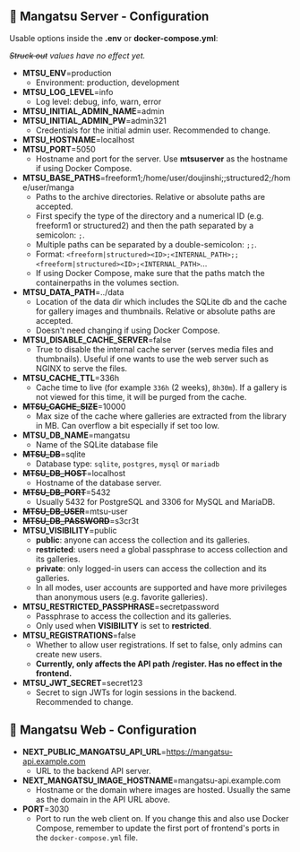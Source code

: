 ## 📝 Mangatsu Server - Configuration
Usable options inside the **.env** or **docker-compose.yml**:

_~~Struck out~~ values have no effect yet._

- **MTSU_ENV**=production
  - Environment: production, development
- **MTSU_LOG_LEVEL**=info
  - Log level: debug, info, warn, error
- **MTSU_INITIAL_ADMIN_NAME**=admin
- **MTSU_INITIAL_ADMIN_PW**=admin321
    - Credentials for the initial admin user. Recommended to change.
- **MTSU_HOSTNAME**=localhost
- **MTSU_PORT**=5050
    - Hostname and port for the server. Use **mtsuserver** as the hostname if using Docker Compose.
- **MTSU_BASE_PATHS**=freeform1;/home/user/doujinshi;;structured2;/home/user/manga
    - Paths to the archive directories. Relative or absolute paths are accepted.
    - First specify the type of the directory and a numerical ID (e.g. freeform1 or structured2) and then the path separated by a semicolon: `;`.
    - Multiple paths can be separated by a double-semicolon: `;;`.
    - Format: `<freeform|structured><ID>;<INTERNAL_PATH>;;<freeform|structured><ID>;<INTERNAL_PATH>`...
    - If using Docker Compose, make sure that the paths match the containerpaths in the volumes section.
- **MTSU_DATA_PATH**=../data
    - Location of the data dir which includes the SQLite db and the cache for gallery images and thumbnails. Relative or absolute paths are accepted.
    - Doesn't need changing if using Docker Compose.
- **MTSU_DISABLE_CACHE_SERVER**=false
  - True to disable the internal cache server (serves media files and thumbnails). Useful if one wants to use the web server such as NGINX to serve the files.
- **MTSU_CACHE_TTL**=336h
  - Cache time to live (for example `336h` (2 weeks), `8h30m`). If a gallery is not viewed for this time, it will be purged from the cache.
- ~~**MTSU_CACHE_SIZE**~~=10000
  - Max size of the cache where galleries are extracted from the library in MB. Can overflow a bit especially if set too low.
- **MTSU_DB_NAME**=mangatsu
  - Name of the SQLite database file
- ~~**MTSU_DB**~~=sqlite
  - Database type: `sqlite`, `postgres`, `mysql` or `mariadb`
- ~~**MTSU_DB_HOST**~~=localhost
  - Hostname of the database server.
- ~~**MTSU_DB_PORT**~~=5432
  - Usually 5432 for PostgreSQL and 3306 for MySQL and MariaDB.
- ~~**MTSU_DB_USER**~~=mtsu-user
- ~~**MTSU_DB_PASSWORD**~~=s3cr3t
- **MTSU_VISIBILITY**=public
    - **public**: anyone can access the collection and its galleries.
    - **restricted**: users need a global passphrase to access collection and its galleries.
    - **private**: only logged-in users can access the collection and its galleries.
    - In all modes, user accounts are supported and have more privileges than anonymous users (e.g. favorite galleries).
- **MTSU_RESTRICTED_PASSPHRASE**=secretpassword
    - Passphrase to access the collection and its galleries.
    - Only used when **VISIBILITY** is set to **restricted**.
- **MTSU_REGISTRATIONS**=false
    - Whether to allow user registrations. If set to false, only admins can create new users.
    - **Currently, only affects the API path /register. Has no effect in the frontend.**
- **MTSU_JWT_SECRET**=secret123
    - Secret to sign JWTs for login sessions in the backend. Recommended to change.

## 📝 Mangatsu Web - Configuration

- **NEXT_PUBLIC_MANGATSU_API_URL**=https://mangatsu-api.example.com
  - URL to the backend API server.
- **NEXT_MANGATSU_IMAGE_HOSTNAME**=mangatsu-api.example.com
  - Hostname or the domain where images are hosted. Usually the same as the domain in the API URL above.
- **PORT**=3030
  - Port to run the web client on. If you change this and also use Docker Compose, remember to update the first port of frontend's ports in the `docker-compose.yml` file.
